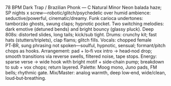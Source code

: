 78 BPM Dark Trap / Brazilian Phonk — C Natural Minor
Neon balada haze; SP nights x screw—robotic/glitch/psychedelic over humid ambience: seductive/powerful, cinematic/dreamy. Funk carioca undertones: tamborzão ghosts, swung claps; hypnotic pocket. Two switching melodies: dark emotive (detuned bends) and bright bouncy (glassy pluck). Deep 808s: distorted slides, long tails; kick/sub tight. Drums: crunchy kit; fast hats (stutters/triplets), clap flams; glitch fills. Vocals: chopped female PT‑BR, sung phrasing not spoken—soulful, hypnotic, sensual; formant/pitch chops as hooks. Arrangement: pad + lo‑fi vox intro → head‑nod drop; smooth transitions via reverse swells, filtered noise, tape stops. Energy: sparse verse → wide hook with bright motif + side‑chain pump; breakdown to sub + vox chops; return layered. Palette: Moog mono, Juno pads, FM bells; rhythmic gate. Mix/Master: analog warmth, deep low‑end, wide/clean, loud‑but‑breathing.
